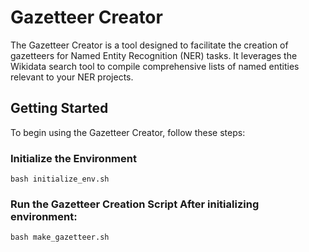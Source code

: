 # Gazetteer Creator
The Gazetteer Creator is a tool designed to facilitate the creation of gazetteers for Named Entity Recognition (NER) tasks. It leverages the Wikidata search tool to compile comprehensive lists of named entities relevant to your NER projects.

## Getting Started
To begin using the Gazetteer Creator, follow these steps:

### Initialize the Environment 
`bash initialize_env.sh`

### Run the Gazetteer Creation Script After initializing environment:
`bash make_gazetteer.sh`